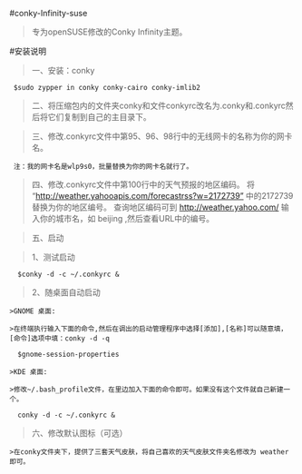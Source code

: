 #conky-Infinity-suse
>专为openSUSE修改的Conky Infinity主题。

#安装说明

>一、安装：conky
     
     $sudo zypper in conky conky-cairo conky-imlib2

>二、将压缩包内的文件夹conky和文件conkyrc改名为.conky和.conkyrc然后将它们复制到自己的主目录下。

>三、修改.conkyrc文件中第95、96、98行中的无线网卡的名称为你的网卡名。
   
     注：我的网卡名是wlp9s0，批量替换为你的网卡名就行了。

>四、修改.conkyrc文件中第100行中的天气预报的地区编码。
>    将 “http://weather.yahooapis.com/forecastrss?w=2172739” 中的2172739替换为你的地区编号。
>    查询地区编码可到 http://weather.yahoo.com/ 输入你的城市名，如 beijing ,然后查看URL中的编号。

>五、启动
   
   >1、测试启动
   
      $conky -d -c ~/.conkyrc &

   >2、随桌面自动启动
      
    >GNOME 桌面:
      
    >在终端执行输入下面的命令,然后在调出的启动管理程序中选择[添加],[名称]可以随意填，[命令]选项中填：conky -d -q
      
      $gnome-session-properties
      
    >KDE 桌面:
      
    >修改~/.bash_profile文件，在里边加入下面的命令即可。如果没有这个文件就自己新建一个。
      
      conky -d -c ~/.conkyrc &

>六、修改默认图标（可选）
    
    >在conky文件夹下，提供了三套天气皮肤，将自己喜欢的天气皮肤文件夹名修改为 weather 即可。